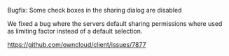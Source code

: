 Bugfix: Some check boxes in the sharing dialog are disabled

We fixed a bug where the servers default sharing permissions
where used as limiting factor instead of a default selection.

https://github.com/owncloud/client/issues/7877

